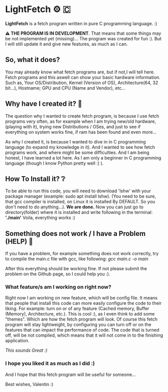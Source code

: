 # LightFetch ⚙️  🇨

**LightFetch** is a fetch program written in pure C programming language. :)

**⚠️ THE PROGRAM IS IN DEVELOPMENT**. That means that some things may be not implemented yet (missing)...
The program was created for fun :). But I will still update it and give new features, as much as I can. 


## So, what it does? 
You may already know what fetch programs are, but if not,I will tell here. 
Fetch programs and this aswell can show your  basic hardware information. Such as,
Your OS/Distribution, Kernel (Version of OS), Architecture(64, 32 bit...), Hostname;
GPU and CPU (Name and Vendor), etc...


## Why have I created it?  💭
The question why I wanted to create fetch program, is because 
I use fetch programs very often, as for example when I am trying new/old hardware, (playing with it), trying new Distributions / OSes, and just to see if everything on system works fine, if ram has been found and even more...

As why I created it, is because I wanted to dive in in C programming language (to expand my knowledge in it). And I wanted to see how fetch programs work, and where might be some difficulties. And I am being honest, I have learned a lot here. As I am only a beginner in C programming language (though I know Python pretty well :) ). 


## How To Install it?  ❔
To be able to run this code, you will need to download 'lshw' with your package manager (example: sudo apt install lshw). (You need to be sure, that gcc compiler is installed, on Linux it is installed By DEFAULT. So you don't need to do anything...). 
**We are done.** Now you can just go to directory(folder) where it is installed and write following in the terminal: **'./main'**   Voila, everything works :)

## Something does not work / I have a Problem (HELP)  🛟
If you have a problem, for example something does not work correctly, try to compile the main.c file with gcc, like following:
*gcc main.c -o main*

After this everything should be working fine. If not please submit the problem on the Github page, so I could help you :).


### What feature/s am I working on right now?
Right now I am working on new feature, which will be config file. It means that people that install this code can more easily configure the code to their liking. For example: turn on or of any feature (Cached memory, Buffer (Memory), Architecture, etc.). This is cool :), as I even think to add some "themes". Which are how the fetch program will look. Of course this fetch program will stay lightweight, by configuring you can turn off or on the features that can impact the performance of code. The code that is turned off, will be not compiled, which means that it will not come in to the finishing application. 

*This sounds Great :)*


### I hope you liked it as much as I did :)
And I hope that this fetch program will be useful for someone...


Best wishes,
Valentin :)

